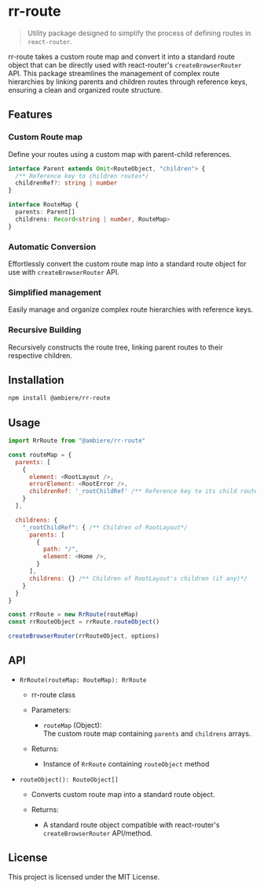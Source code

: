 # rr-route

> Utility package designed to simplify the process of defining routes in `react-router`.

rr-route takes a custom route map and convert it into a standard route object that can be directly
used with react-router's `createBrowserRouter` API. This package streamlines the management of complex
route hierarchies by linking parents and children routes through reference keys, ensuring a clean and
organized route structure.

## Features

###  Custom Route map
Define your routes using a custom map with parent-child references.

```ts
interface Parent extends Omit<RouteObject, "children"> {
  /** Reference key to children routes*/
  childrenRef?: string | number
}

interface RouteMap {
  parents: Parent[]
  childrens: Record<string | number, RouteMap>
}
```

### Automatic Conversion
Effortlessly convert the custom route map into a standard route object for use with `createBrowserRouter` API.

### Simplified management
Easily manage and organize complex route hierarchies with reference keys.

### Recursive Building
Recursively constructs the route tree, linking parent routes to their respective children.


## Installation

```bash
npm install @ambiere/rr-route

```

## Usage

```js
import RrRoute from "@ambiere/rr-route"

const routeMap = {
  parents: [
    {
      element: <RootLayout />,
      errorElement: <RootError />,
      childrenRef: '_rootChildRef' /** Reference key to its child route*/
    }
  ],

  childrens: {
    "_rootChildRef": { /** Children of RootLayout*/
      parents: [
        {
          path: "/",
          element: <Home />,
        }
      ],
      childrens: {} /** Children of RootLayout's children (if any)*/
    }
  }
}

const rrRoute = new RrRoute(routeMap)
const rrRouteObject = rrRoute.routeObject()

createBrowserRouter(rrRouteObject, options)
```

## API

- `RrRoute(routeMap: RouteMap): RrRoute`
  - rr-route class

  - Parameters:
    - `routeMap` (Object):<br/> The custom route map containing `parents` and `childrens` arrays.

  - Returns:
    - Instance of `RrRoute` containing `routeObject` method

- `routeObject(): RouteObject[]`
  - Converts custom route map into a standard route object.

  - Returns:
    - A standard route object compatible with react-router's `createBrowserRouter` API/method.

## License

This project is licensed under the MIT License.


